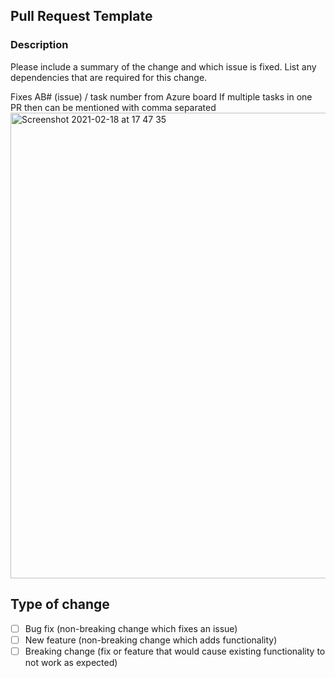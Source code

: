## Pull Request Template

### Description

Please include a summary of the change and which issue is fixed.  List any dependencies that are required for this change.

Fixes AB# (issue) / task number from Azure board
If multiple tasks in one PR then can be mentioned with comma separated
<img width="745" alt="Screenshot 2021-02-18 at 17 47 35" src="https://user-images.githubusercontent.com/21329772/108392042-9897e000-7212-11eb-982b-62c03d7a92d4.png">



## Type of change

- [ ] Bug fix (non-breaking change which fixes an issue)
- [ ] New feature (non-breaking change which adds functionality)
- [ ] Breaking change (fix or feature that would cause existing functionality to not work as expected)
